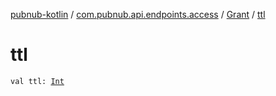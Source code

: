 [pubnub-kotlin](../../index.md) / [com.pubnub.api.endpoints.access](../index.md) / [Grant](index.md) / [ttl](./ttl.md)

# ttl

`val ttl: `[`Int`](https://kotlinlang.org/api/latest/jvm/stdlib/kotlin/-int/index.html)